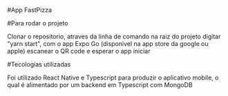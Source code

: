 #App FastPizza

#Para rodar o projeto

Clonar o repositorio, atraves da linha de comando na raiz do projeto digitar "yarn start", com o app Expo Go (disponivel na app store da google ou apple) escanear o QR code e esperar o app iniciar

#Tecologias utilizadas

Foi utilizado React Native e Typescript para produzir o aplicativo mobile, o qual é alimentado por um backend em Typescript com MongoDB

